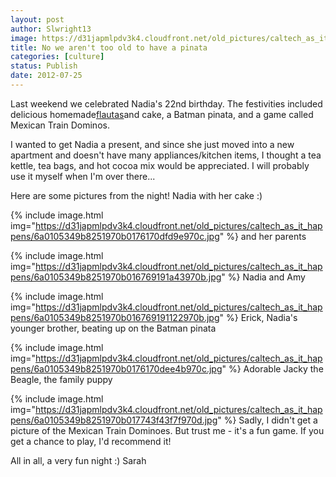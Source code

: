 ```yaml
---
layout: post
author: Slwright13
image: https://d31japmlpdv3k4.cloudfront.net/old_pictures/caltech_as_it_happens/6a0105349b8251970b0176170df9d5970c.jpg
title: No we aren't too old to have a pinata
categories: [culture]
status: Publish
date: 2012-07-25
---
```


Last weekend we celebrated Nadia's 22nd birthday. The festivities included delicious homemade<a href="https://www.google.com/search?q=flautas&amp;hl=en&amp;sa=X&amp;prmd=imvnse&amp;tbm=isch&amp;tbo=u&amp;source=univ&amp;ei=-mgQUN79Momc9gTG1YCgCQ&amp;ved=0CH8QsAQ&amp;biw=1198&amp;bih=754" target="_self">flautas</a>and cake, a Batman pinata, and a game called Mexican Train Dominos.

I wanted to get Nadia a present, and since she just moved into a new apartment and doesn't have many appliances/kitchen items, I thought a tea kettle, tea bags, and hot cocoa mix would be appreciated. I will probably use it myself when I'm over there...

Here are some pictures from the night!
Nadia with her cake :)


{% include image.html img="https://d31japmlpdv3k4.cloudfront.net/old_pictures/caltech_as_it_happens/6a0105349b8251970b0176170dfd9e970c.jpg" %}
and her parents


{% include image.html img="https://d31japmlpdv3k4.cloudfront.net/old_pictures/caltech_as_it_happens/6a0105349b8251970b016769191a43970b.jpg" %}
Nadia and Amy


{% include image.html img="https://d31japmlpdv3k4.cloudfront.net/old_pictures/caltech_as_it_happens/6a0105349b8251970b016769191122970b.jpg" %}
Erick, Nadia's younger brother, beating up on the Batman pinata


{% include image.html img="https://d31japmlpdv3k4.cloudfront.net/old_pictures/caltech_as_it_happens/6a0105349b8251970b0176170dee4b970c.jpg" %}
Adorable Jacky the Beagle, the family puppy


{% include image.html img="https://d31japmlpdv3k4.cloudfront.net/old_pictures/caltech_as_it_happens/6a0105349b8251970b017743f43f7f970d.jpg" %}
Sadly, I didn't get a picture of the Mexican Train Dominoes. But trust me - it's a fun game. If you get a chance to play, I'd recommend it!

All in all, a very fun night :)
Sarah

